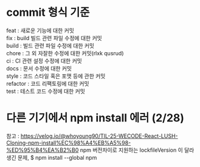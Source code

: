 # commit 형식 기준

feat : 새로운 기능에 대한 커밋<br/>
fix : build 빌드 관련 파일 수정에 대한 커밋<br/>
build : 빌드 관련 파일 수정에 대한 커밋<br/>
chore : 그 외 자잘한 수정에 대한 커밋(rlxk qusrud)<br/>
ci : CI 관련 설정 수정에 대한 커밋<br/>
docs : 문서 수정에 대한 커밋<br/>
style : 코드 스타일 혹은 포맷 등에 관한 커밋<br/>
refactor : 코드 리팩토링에 대한 커밋<br/>
test : 테스트 코드 수정에 대한 커밋<br/>

# 다른 기기에서 npm install 에러 (2/28)

참고 : https://velog.io/@whoyoung90/TIL-25-WECODE-React-LUSH-Cloning-npm-install%EC%98%A4%EB%A5%98-%ED%95%B4%EA%B2%B0
npm 버전차이로 지원하는 lockfileVersion 이 달라 생긴 문제,
$ npm install --global npm
